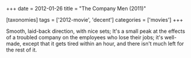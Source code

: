 +++
date = 2012-01-26
title = "The Company Men (2011)"

[taxonomies]
tags = ['2012-movie', 'decent']
categories = ['movies']
+++

Smooth, laid-back direction, with nice sets; It\'s a small peak at the
effects of a troubled company on the employees who lose their jobs;
it\'s well-made, except that it gets tired within an hour, and there
isn\'t much left for the rest of it.
